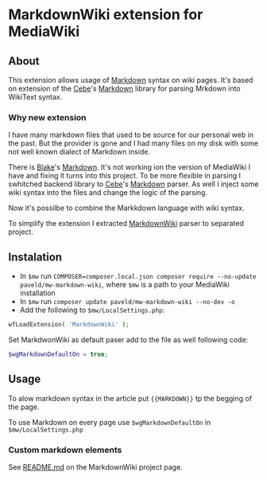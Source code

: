 # MarkdownWiki extension for MediaWiki

## About

This extension allows usage of [Markdown](https://daringfireball.net/projects/markdown/) syntax on wiki pages. It's based on extension of the [Cebe](https://github.com/cebe)'s [Markdown](https://github.com/cebe/markdown) library for parsing Mrkdown into WikiText syntax.

### Why new extension

I have many markdown files that used to be source for our personal web in the past. But the provider is gone and I had many files on my disk with some not
well known dialect of Markdown inside.

There is [Blake](https://github.com/bharley)'s [Markdown](https://github.com/bharley/mw-markdown). It's not working ion the version of MediaWiki I have
and fixing it turns into this project. To be more flexible in parsing I swhitched backend library to [Cebe](https://github.com/cebe/markdown)'s
[Markdown](https://github.com/cebe/markdown) parser. As well I inject some wiki syntax into the files and change the logic of the parsing.

Now it's possilbe to combine the Markkdown language with wiki syntax.

To simplify the extension I extracted [MarkdownWiki](https://github.com/PavelD/markdown-wiki) parser to separated project.

## Instalation

- In `$mw` run `COMPOSER=composer.local.json composer require --no-update paveld/mw-markdown-wiki`, where `$mw` is a path to your MediaWiki installation
- In `$mw` run `composer update paveld/mw-markdown-wiki --no-dev -o`
- Add the following to `$mw/LocalSettings.php`:

```php
wfLoadExtension( 'MarkdownWiki' );
```

Set MarkdwonWiki as default paser add to the file as well following code:

```php
$wgMarkdownDefaultOn = true;
```

## Usage

To alow markdown syntax in the article put `{{MARKDOWN}}` tp the begging of the page.

To use Markdown on every page use `$wgMarkdownDefaultOn` in `$mw/LocalSettings.php`

### Custom markdown elements

See [README.md](https://github.com/PavelD/markdown-wiki/blob/main/README.md) on the MarkdownWiki project page.

